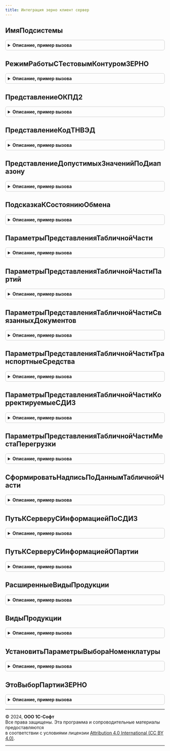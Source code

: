 ```yaml
---
title: Интеграция зерно клиент сервер
---
```



## ИмяПодсистемы
<details style="margin: 1em 0; padding: 0.5em; border: 1px solid #ccc; border-radius: 6px;">

<summary style="font-weight: bold; cursor: pointer;">Описание, пример вызова</summary>

```bsl

Функция ИмяПодсистемы() Экспорт
```

Пример вызова
```bsl
Результат = ИнтеграцияЗЕРНОКлиентСервер.ИмяПодсистемы() 
```
</details>

## РежимРаботыСТестовымКонтуромЗЕРНО
<details style="margin: 1em 0; padding: 0.5em; border: 1px solid #ccc; border-radius: 6px;">

<summary style="font-weight: bold; cursor: pointer;">Описание, пример вызова</summary>

```bsl

// Определяет включение режима использования тестового контура ЗЕРНО.
//
// Возвращаемое значение:
//  Булево - Истина, если включен режим работы с тестовым контуром.
//
Функция РежимРаботыСТестовымКонтуромЗЕРНО() Экспорт
```

Пример вызова
```bsl
Результат = ИнтеграцияЗЕРНОКлиентСервер.РежимРаботыСТестовымКонтуромЗЕРНО() 
```
</details>

## ПредставлениеОКПД2
<details style="margin: 1em 0; padding: 0.5em; border: 1px solid #ccc; border-radius: 6px;">

<summary style="font-weight: bold; cursor: pointer;">Описание, пример вызова</summary>

```bsl

Функция ПредставлениеОКПД2(Наименование, Идентификатор) Экспорт
```

Пример вызова
```bsl
Результат = ИнтеграцияЗЕРНОКлиентСервер.ПредставлениеОКПД2(Наименование, Идентификатор) 
```
</details>

## ПредставлениеКодТНВЭД
<details style="margin: 1em 0; padding: 0.5em; border: 1px solid #ccc; border-radius: 6px;">

<summary style="font-weight: bold; cursor: pointer;">Описание, пример вызова</summary>

```bsl

Функция ПредставлениеКодТНВЭД(Наименование, Код) Экспорт
```

Пример вызова
```bsl
Результат = ИнтеграцияЗЕРНОКлиентСервер.ПредставлениеКодТНВЭД(Наименование, Код) 
```
</details>

## ПредставлениеДопустимыхЗначенийПоДиапазону
<details style="margin: 1em 0; padding: 0.5em; border: 1px solid #ccc; border-radius: 6px;">

<summary style="font-weight: bold; cursor: pointer;">Описание, пример вызова</summary>

```bsl

Функция ПредставлениеДопустимыхЗначенийПоДиапазону(ДиапазонДопустимыхЗначений) Экспорт
```

Пример вызова
```bsl
Результат = ИнтеграцияЗЕРНОКлиентСервер.ПредставлениеДопустимыхЗначенийПоДиапазону(ДиапазонДопустимыхЗначений) 
```
</details>

## ПодсказкаКСостояниюОбмена
<details style="margin: 1em 0; padding: 0.5em; border: 1px solid #ccc; border-radius: 6px;">

<summary style="font-weight: bold; cursor: pointer;">Описание, пример вызова</summary>

```bsl

Функция ПодсказкаКСостояниюОбмена(ИдентификаторПроблемы, ИмяЗапроса,Элемент = Неопределено) Экспорт
```

Пример вызова
```bsl
Результат = ИнтеграцияЗЕРНОКлиентСервер.ПодсказкаКСостояниюОбмена(ИдентификаторПроблемы, ИмяЗапроса, Элемент);
```
</details>

## ПараметрыПредставленияТабличнойЧасти
<details style="margin: 1em 0; padding: 0.5em; border: 1px solid #ccc; border-radius: 6px;">

<summary style="font-weight: bold; cursor: pointer;">Описание, пример вызова</summary>

```bsl

// Возвращает настройки для формирования надписи-представления табличной части
//
// Параметры:
//  ПоляПодстановки - Строка - имена колонок коллекции, которые будут использоваться в представлении
//
// Возвращаемое значение:
//  Структура - с параметрами:
//   * Поля  - Строка - имена колонок табличной части, которые будут использоваться в представлении,
//      в порядке подстановки в шаблон (разделитель - ",");
//   * Пустая      - Строка - надпись по умолчанию для пустой коллекции (по умолчанию "не заполнено");
//   * НеЗаполнено - Строка - надпись по умолчанию для пустого значения элемента (по умолчанию "не заполнено");
//   * Шаблон      - Строка, Массив Из Строка - шаблон вывода строки коллекции (по умолчанию "%1"),
//      если передан массив то объединяться будут только части с непустыми параметрами;
//   * Количество  - Число  - количество строк выводимых в представлении (по умолчанию 1);
//   * Разделитель - Строка - строка, которой будут разделяться выводимые элементы табличной части (по умолчанию ",");
//   * Уникальные  - Булево - вывод уникальных представлений строк (по умолчанию Ложь);
//   * Пустые      - Булево - вывод представлений строк из пустых элементов (по умолчанию Истина).
//
Функция ПараметрыПредставленияТабличнойЧасти(ПоляПодстановки) Экспорт
```

Пример вызова
```bsl
Результат = ИнтеграцияЗЕРНОКлиентСервер.ПараметрыПредставленияТабличнойЧасти(ПоляПодстановки) 
```
</details>

## ПараметрыПредставленияТабличнойЧастиПартий
<details style="margin: 1em 0; padding: 0.5em; border: 1px solid #ccc; border-radius: 6px;">

<summary style="font-weight: bold; cursor: pointer;">Описание, пример вызова</summary>

```bsl

// Возвращает настройки для формирования надписи-представления ТЧ идентификаторов партий
//   (стандартное поле, уникальные записи)
//
// Возвращаемое значение:
//  См. ПараметрыПредставленияТабличнойЧасти.
//
Функция ПараметрыПредставленияТабличнойЧастиПартий() Экспорт
```

Пример вызова
```bsl
Результат = ИнтеграцияЗЕРНОКлиентСервер.ПараметрыПредставленияТабличнойЧастиПартий() 
```
</details>

## ПараметрыПредставленияТабличнойЧастиСвязанныхДокументов
<details style="margin: 1em 0; padding: 0.5em; border: 1px solid #ccc; border-radius: 6px;">

<summary style="font-weight: bold; cursor: pointer;">Описание, пример вызова</summary>

```bsl

// Возвращает настройки для формирования надписи-представления ТЧ связанные документы
//   (стандартные поля, переопределенные шаблон, представление пустой ТЧ)
//
// Возвращаемое значение:
//  См. ПараметрыПредставленияТабличнойЧасти.
//
Функция ПараметрыПредставленияТабличнойЧастиСвязанныхДокументов() Экспорт
```

Пример вызова
```bsl
Результат = ИнтеграцияЗЕРНОКлиентСервер.ПараметрыПредставленияТабличнойЧастиСвязанныхДокументов() 
```
</details>

## ПараметрыПредставленияТабличнойЧастиТранспортныеСредства
<details style="margin: 1em 0; padding: 0.5em; border: 1px solid #ccc; border-radius: 6px;">

<summary style="font-weight: bold; cursor: pointer;">Описание, пример вызова</summary>

```bsl

// Возвращает настройки для формирования надписи-представления ТЧ транспортные средства
//   (стандартные поля, переопределенные шаблон, представление пустой ТЧ)
//
// Возвращаемое значение:
//  См. ПараметрыПредставленияТабличнойЧасти.
Функция ПараметрыПредставленияТабличнойЧастиТранспортныеСредства() Экспорт
```

Пример вызова
```bsl
Результат = ИнтеграцияЗЕРНОКлиентСервер.ПараметрыПредставленияТабличнойЧастиТранспортныеСредства() 
```
</details>

## ПараметрыПредставленияТабличнойЧастиКорректируемыеСДИЗ
<details style="margin: 1em 0; padding: 0.5em; border: 1px solid #ccc; border-radius: 6px;">

<summary style="font-weight: bold; cursor: pointer;">Описание, пример вызова</summary>

```bsl

// Возвращает настройки для формирования надписи-представления ТЧ транспортные средства
//   (стандартные поля, переопределенные шаблон, представление пустой ТЧ)
//
// Возвращаемое значение:
//  См. ПараметрыПредставленияТабличнойЧасти.
Функция ПараметрыПредставленияТабличнойЧастиКорректируемыеСДИЗ() Экспорт
```

Пример вызова
```bsl
Результат = ИнтеграцияЗЕРНОКлиентСервер.ПараметрыПредставленияТабличнойЧастиКорректируемыеСДИЗ() 
```
</details>

## ПараметрыПредставленияТабличнойЧастиМестаПерегрузки
<details style="margin: 1em 0; padding: 0.5em; border: 1px solid #ccc; border-radius: 6px;">

<summary style="font-weight: bold; cursor: pointer;">Описание, пример вызова</summary>

```bsl

// Возвращает настройки для формирования надписи-представления ТЧ места перегрузки
//   (стандартные поля, переопределенные шаблон, представление пустой ТЧ)
//   Параметры:
// 	ИмяПоляПредставления - Неопределено, Строка - Имя основного поля представления
// Возвращаемое значение:
//  См. ПараметрыПредставленияТабличнойЧасти.
//
Функция ПараметрыПредставленияТабличнойЧастиМестаПерегрузки(ИмяПоляПредставления = Неопределено) Экспорт
```

Пример вызова
```bsl
Результат = ИнтеграцияЗЕРНОКлиентСервер.ПараметрыПредставленияТабличнойЧастиМестаПерегрузки(ИмяПоляПредставления);
```
</details>

## СформироватьНадписьПоДаннымТабличнойЧасти
<details style="margin: 1em 0; padding: 0.5em; border: 1px solid #ccc; border-radius: 6px;">

<summary style="font-weight: bold; cursor: pointer;">Описание, пример вызова</summary>

```bsl

// Формирует надпись (представление) гиперссылки для перехода в данные таб. части
//
// Параметры:
//  Данные - ДанныеФормыКоллекция, ТаблицаЗначений, Массив из СтрокаТаблицыЗначений - данные информацию о которых необходимо вывести;
//  ПараметрыНадписи - Структура, Строка -См. ПараметрыНадписиПредставленияТабличнойЧасти()(строка вызывает конструктор структуры)
//
// Возвращаемое значение:
//  Строка - пользовательское представление табличной части
Функция СформироватьНадписьПоДаннымТабличнойЧасти(Данные, ПараметрыНадписи) Экспорт
```

Пример вызова
```bsl
Результат = ИнтеграцияЗЕРНОКлиентСервер.СформироватьНадписьПоДаннымТабличнойЧасти(Данные, ПараметрыНадписи) 
```
</details>

## ПутьКСерверуСИнформациейПоСДИЗ
<details style="margin: 1em 0; padding: 0.5em; border: 1px solid #ccc; border-radius: 6px;">

<summary style="font-weight: bold; cursor: pointer;">Описание, пример вызова</summary>

```bsl

Функция ПутьКСерверуСИнформациейПоСДИЗ(ИдентификаторФГИС, ВидПродукции) Экспорт
```

Пример вызова
```bsl
Результат = ИнтеграцияЗЕРНОКлиентСервер.ПутьКСерверуСИнформациейПоСДИЗ(ИдентификаторФГИС, ВидПродукции) 
```
</details>

## ПутьКСерверуСИнформациейОПартии
<details style="margin: 1em 0; padding: 0.5em; border: 1px solid #ccc; border-radius: 6px;">

<summary style="font-weight: bold; cursor: pointer;">Описание, пример вызова</summary>

```bsl

Функция ПутьКСерверуСИнформациейОПартии(ИдентификаторФГИС, ВидПродукции) Экспорт
```

Пример вызова
```bsl
Результат = ИнтеграцияЗЕРНОКлиентСервер.ПутьКСерверуСИнформациейОПартии(ИдентификаторФГИС, ВидПродукции) 
```
</details>

## РасширенныеВидыПродукции
<details style="margin: 1em 0; padding: 0.5em; border: 1px solid #ccc; border-radius: 6px;">

<summary style="font-weight: bold; cursor: pointer;">Описание, пример вызова</summary>

```bsl

// Расширенные виды продукции:
//   Возвращает исходные и "двойные" (с ВетИС) виды продукции, допустимые для номенклатуры
//   при известном виде продукции объекта ФГИС "Зерно"
// Параметры:
//  ВидыПродукции - ПеречислениеСсылка.ВидыПродукцииИС, Массив Из ПеречислениеСсылка.ВидыПродукцииИС - исходные виды продукции
//
// Возвращаемое значение:
//  Массив Из ПеречислениеСсылка.ВидыПродукцииИС - расширенные виды продукции
Функция РасширенныеВидыПродукции(Знач ВидыПродукции) Экспорт
```

Пример вызова
```bsl
Результат = ИнтеграцияЗЕРНОКлиентСервер.РасширенныеВидыПродукции(ВидыПродукции) 
```
</details>

## ВидыПродукции
<details style="margin: 1em 0; padding: 0.5em; border: 1px solid #ccc; border-radius: 6px;">

<summary style="font-weight: bold; cursor: pointer;">Описание, пример вызова</summary>

```bsl

// Виды продукции ФГИС "Зерно" по расширенным видам продукции:
//   Возвращает исходные виды продукции для "двойных" (с ВетИС) из номенклатуры
//   для заполнения реквизитов объекта
// Параметры:
//  ВидыПродукции - ПеречислениеСсылка.ВидыПродукцииИС, Массив Из ПеречислениеСсылка.ВидыПродукцииИС - расширенные виды продукции
//
// Возвращаемое значение:
//  Массив Из ПеречислениеСсылка.ВидыПродукцииИС - базовые виды продукции
Функция ВидыПродукции(ВидыПродукции) Экспорт
```

Пример вызова
```bsl
Результат = ИнтеграцияЗЕРНОКлиентСервер.ВидыПродукции(ВидыПродукции) 
```
</details>

## УстановитьПараметрыВыбораНоменклатуры
<details style="margin: 1em 0; padding: 0.5em; border: 1px solid #ccc; border-radius: 6px;">

<summary style="font-weight: bold; cursor: pointer;">Описание, пример вызова</summary>

```bsl

// Устанавливает параметры выбора номенклатуры.
//
// Параметры:
//  Форма - ФормаКлиентскогоПриложения - форма, в которой нужно установить параметры выбора
//  ВидыПродукции - ПеречислениеСсылка.ВидыПродукцииИС, Массив Из ПеречислениеСсылка.ВидыПродукцииИС - Вид продукции.
//  ИмяПоляВвода - Строка - имя поля ввода номенклатуры.
Процедура УстановитьПараметрыВыбораНоменклатуры(Форма, ВидыПродукции, ИмяПоляВвода = "ТоварыНоменклатура") Экспорт
```

Пример вызова
```bsl
ИнтеграцияЗЕРНОКлиентСервер.УстановитьПараметрыВыбораНоменклатуры(Форма, ВидыПродукции, ИмяПоляВвода);
```
</details>

## ЭтоВыборПартииЗЕРНО
<details style="margin: 1em 0; padding: 0.5em; border: 1px solid #ccc; border-radius: 6px;">

<summary style="font-weight: bold; cursor: pointer;">Описание, пример вызова</summary>

```bsl

// Это выбор партии ЗЕРНО.
//
// Параметры:
//  ВыбранноеЗначение - Произвольный
//
// Возвращаемое значение:
//  Булево - Это выбор партии ЗЕРНО
Функция ЭтоВыборПартииЗЕРНО(ВыбранноеЗначение) Экспорт
```

Пример вызова
```bsl
Результат = ИнтеграцияЗЕРНОКлиентСервер.ЭтоВыборПартииЗЕРНО(ВыбранноеЗначение) 
```
</details>

---

© 2024, **ООО 1С-Софт**  
Все права защищены. Эта программа и сопроводительные материалы предоставляются  
в соответствии с условиями лицензии [Attribution 4.0 International (CC BY 4.0)](https://creativecommons.org/licenses/by/4.0/legalcode).

---
